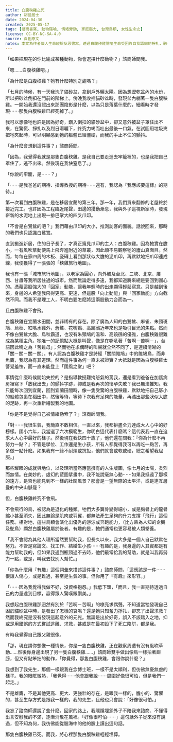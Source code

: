 ```yaml
---
title: 白腹秧雞之死
author: 胡語居士
date: 2024-04-30
created: 2025-05-17
tags: [諮商書寫, 動物隱喻, 情緒勞動, 家庭壓力, 台灣鳥類, 女性生命史]
license: CC-BY-NC-SA-4.0
source: 自創原文
notes: 本文為作者個人生命經驗反思書寫，透過白腹秧雞隱喻生命受困與自我認同的掙扎，融合諮商對話與自然觀察。具有多層文化語境與主體敘事價值。
---
```


「如果把現在的你比喻成某種動物，你會選擇什麼動物？」諮商師問我。

「嗯……白腹秧雞吧。」

「為什麼是白腹秧雞？牠有什麼特別之處嗎？」

「七月的時候，有一天我洗了貓砂盆，拿到戶外曬太陽。因為想瀝乾盆內的水份，所以把砂盆倒扣在門前的階梯上。傍晚我收拾貓砂盆時，發現盆內躺著一隻白腹秧雞。一開始我還沒認出來那團陰影是什麼，以為只是落葉什麼的，細看時才發現⋯⋯那隻白腹秧雞已經死掉了。」

我可以想像牠也許是因為好奇，鑽入倒扣的貓砂盆中，卻又意外被盆子罩住出不來，在驚慌、掙扎以及烈日曝曬下，終究力竭而吐出最後一口氣。在試圖用垃圾夾把牠夾起時，可以明顯感到牠的軀體已經僵硬，而我的手止不住的顫抖。

「為什麼會想到這件事？」諮商師問。

「因為，我覺得我就是那隻白腹秧雞。是我自己要走進去牢籠裡的，也是我把自己罩住了，逃不出來。然後現在我快窒息了。」

「你說的牢籠，是⋯⋯？」

「⋯⋯是我爸爸的期待、指導教授的期待⋯⋯還有，我認為『我應該要這樣』的期待。」

第一次看到白腹秧雞，是在移居宜蘭的第三年。那一年，我們買來翻修的老屋終於接近完工。也許因為工程臨近尾聲，田邊的擾動漸息，我與外子巡視新家時，發現嶄新的水泥地上出現一排巴掌大的四叉爪印。

「不會是白鷺鷥的吧？」我們藉由爪印的大小，推測訪客的面貌。話說回來，那時的我們也只認識白鷺鷥。

直到搬進新居，住的日子長了，才真正窺見爪印的主人：白腹秧雞。因為牠實在膽小，一有風吹草動便馬上飛奔進附近的草叢，因此頗不易觀察牠的廬山真面目。然而，每每在家四周的木板、瓷磚上看到那狀似大膽的泥爪印，再默默地把爪印連成線，我便獲得了一張張的「秧雞旅行地圖」。

我也有一張「城市旅行地圖」，以老家為圓心，向外觸及台北、三峽、北京、廣西、甘肅等我所居住過的城市。然而無論走得多遠，我都知道將來總是要回到圓心的。憑藉這股強大的「回家」動能，讓我年輕時的出走顯得輕鬆寫意。只是越到後來，身邊的人希望我飛得更高、更遠，但這股「向上動能」與「回家動能」方向截然不同。而我不是理工人，不明白要怎麼將這兩股動力合而為一。

且白腹秧雞不會飛。

白腹秧雞在宜蘭水田間，並非稀有的存在。除了廣為人知的白鷺鷥、麻雀、朱頸斑鳩、烏秋、紅嘴水雞外，蒼鷺、花嘴鴨、高蹺鴴近年來也是吸引目光的焦點。然而不像白鷺鷥大膽、烏秋霸道，也沒有朱頸鳩的溫和、高蹺鴴的優雅，白腹秧雞很難成為某種主角。牠唯一的記憶點大概是叫聲，像是在嘶吼著「苦啊－苦啊－」，台語因此稱之為「苦雞母」；然而牠在求偶時的叫聲就全然不同了，是連續清晰的「關－關－關－關」。有人認為白腹秧雞才是詩經「關關雎鳩」中的雎鳩鳥，而非魚鷹，我認為有其道理。然而這件事為何一直未被證實？大抵就是因為白腹秧雞太警覺羞怯，而一直未能登上「國風之堂」吧？

事情從什麼時候開始失控的？是指導教授難掩怒氣的罵我，還是看到爸爸在加護病房裡寫下「放我出去」的顫抖字跡，抑或是我再次的懷孕失敗？我已無法推知。我只能每次回到宜蘭，回到宜蘭田間時，像一隻受驚的白腹秧雞，默默地把自己孱小的軀體包裹在稻田中，然後等待，等待下次我有足夠的能量，再踏出那些狀似大膽的足跡，再一次重新繪製我的地圖。

「你是不是覺得自己被情緒勒索了？」諮商師問我。

「對⋯⋯我很生氣，我簡直不敢相信。一直以來，我都拚盡全力達成大人心中的好榜樣。國小六年，我當選了六次模範生，你明白這代表什麼嗎？這代表我一直在追求大人心中最好的樣子。然後現在我快四十歲了，他們還在問我：『你為什麼不再努力一點？』不管是學位、工作還是生小孩，所有人都覺得我可以再吃一點苦，再多做一點什麼。如果我有一絲不耐煩或抗拒，他們就會或軟或硬，總之希望我屈服。」

那些耀眼的成就與地位，以及理所當然應當擁有的人生版圖，像七月的太陽，灸烈而無情。在美妙的、虛幻的藍圖擘畫中，我不能說毫無心動⋯⋯如果我抵遠了那樣的遠方，是否也能見到不一樣的壯闊風景？那會是一望無際的太平洋，或是連亙層疊的中央山脈罷？

但，白腹秧雞終究不會飛。

不會飛行的鳥，被認為是退化的種類。牠們大多翼骨變得細小，或是胸骨上的龍骨縮小甚至消失，因此無論是肌肉或羽翼，都無法產生足夠的升力支撐「飛行」這個任務。相對地，這些鳥類會演化出優秀的游泳或奔跑能力，（比方熟為人知的企鵝及鴕鳥）顯然白腹秧雞屬於後者。有趣的是，牠們通常也更容易被人類豢養。

「我不會認為其他人理所當然要幫助我，但長久以來，我大多是一個人自己默默在努力。不管是寫論文、找工作、結婚生小孩⋯⋯有趣的是，我身邊的人其實都是有能力幫助我的，但如果我遇到瓶頸過不去時，他們最常給我的幫助，就是叫我再努力一點，或是，叫我去找別人幫忙。」

「你為什麼用『有趣』這個詞彙來描述這件事？」諮商師問，「這應該是一件⋯⋯很讓人傷心，或是難過，甚至是生氣的事。但你用了『有趣』來形容。」

「⋯⋯因為我覺得我做不好，沒資格抱怨。」我低下頭，「而且，我一直期待透過自己的力量達到目標，贏得眾人驚嘆跟讚美。」

我想起白腹秧雞那迥然有別於「苦啊－苦啊」的嘹亮求偶聲。不知道當牠發現自己困於貓砂盆中時，是發出了怎樣的哀鳴？還是牠只知奮力掙扎，卻忘了出聲求救？然而我終究是沒有發現這起意外的元兇。無論是出於好奇，誤入不該踏入之地，抑或是用錯誤的方式嘗試逃離、求救，甚或是在最初設下了死亡陷阱，都是我。

有時我覺得自己跟父親很像。

「那，現在請你想像一種情景，你是一隻白腹秧雞，正在觀察周遭有沒有風吹草動……然後你身邊出現了另一隻白腹秧雞……」諮商師雙手做出像鳥一樣拍著翅膀，但又有點笨拙的動作，「你覺得，那隻白腹秧雞，會跟你說什麼？」

我想到了我先生，那個一樣跟我在念博士班，一樣不是太順利，但彷彿無憂無慮的樣子。我的眼眶微熱，「我覺得⋯⋯他會跟我說⋯⋯周圍好像很可怕，但是我們一起走。」

不是雄鷹，不是其他更高、更大、更強壯的存在，是跟我一樣的，膽小的、驚懼的，甚至生存方式是跟我一樣的，我的先生，且他也只會說：「好像很可怕。」

我忘了諮商師還說了些什麼。回家的路上，我隱隱埋怨外子不陪我來諮商、不懂得出言安慰我的不滿，逐漸消散在風裡。「好像很可怕⋯⋯」這句話外子從來沒有說過，但不知為何，我彷彿能從腦海中的他的臉上讀出這句話。

那隻白腹秧雞已死。而我，將心裡那隻白腹秧雞輕輕埋葬。
